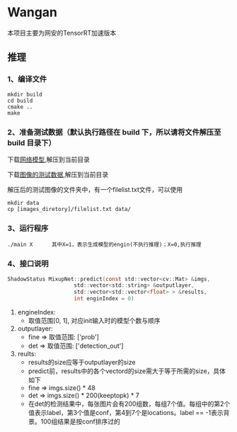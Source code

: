 # Wangan

本项目主要为网安的TensorRT加速版本

## 推理
### 1、编译文件
```Shell
mkdir build
cd build
cmake ..
make
```


### 2、准备测试数据（默认执行路径在 build 下，所以请将文件解压至 build 目录下）

下载[网络模型](http://pj7li13ol.bkt.clouddn.com/wangan_mix_model_1206_trt.tar),解压到当前目录

下载[图像的测试数据](http://pj7li13ol.bkt.clouddn.com/for_model_test_images.tar),解压到当前目录

解压后的测试图像的文件夹中，有一个filelist.txt文件，可以使用 
```Shell
mkdir data
cp [images_diretory]/filelist.txt data/
```

### 3、运行程序
```Shell
./main X      其中X=1，表示生成模型的engin(不执行推理)；X=0,执行推理
```

### 4、接口说明


```C
ShadowStatus MixupNet::predict(const std::vector<cv::Mat> &imgs, 
                     std::vector<std::string> &outputlayer, 
                     std::vector<std::vector<float> > &results,
                     int enginIndex = 0)
```

1. engineIndex: 
    - 取值范围[0, 1], 对应init输入时的模型个数与顺序
2. outputlayer:
    - fine => 取值范围: ['prob']
    - det => 取值范围: ['detection_out']
3. reults:
    - results的size应等于outputlayer的size
    - predict前，results中的各个vectord的size需大于等于所需的size，具体如下
    - fine => imgs.size() * 48
    - det => imgs.size() * 200(keeptopk) * 7
    - 在det的检测结果中，每张图片会有200组数，每组7个值。每组中的第2个值表示label，第3个值是conf，第4到7个是locations。label == -1表示背景。100组结果是按conf排序过的






